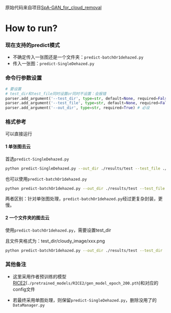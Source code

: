 原始代码来自项目[SpA-GAN_for_cloud_removal](https://github.com/Penn000/SpA-GAN_for_cloud_removal)

# How to run?

### 现在支持的predict模式

- 不确定传入一张图还是一个文件夹：`predict-batchOr1dehazed.py`
- 传入一张图：`predict-SingleDehazed.py`

### 命令行参数设置

```python
# 要设置
# test_dir和test_file同时设置or同时不设置：会报错
parser.add_argument('--test_dir', type=str, default=None, required=False) # Single测试代码不传这个，batchOr1可传
parser.add_argument('--test_file', type=str, default=None, required=False) # batchOr1不传这个，Single测试必设
parser.add_argument('--out_dir', type=str, required=True) # 必设
```

### 格式参考

可以直接运行

#### 1 单张图去云

首选`predict-SingleDehazed.py`

```bash
python predict-SingleDehazed.py --out_dir ./results/test --test_file ./data/RICE_DATASET/RICE2/cloudy_image/102.png
```

也可以使用`predict-batchOr1dehazed.py`

```bash
python predict-batchOr1dehazed.py --out_dir ./results/test --test_file ./data/RICE_DATASET/RICE2/cloudy_image/154.png
```

两者区别：针对单张图处理，`predict-batchOr1dehazed.py`经过更复杂封装，更慢。

#### 2 一个文件夹的图去云

使用`predict-batchOr1dehazed.py`，需要设置test_dir

且文件夹格式为：test_dir/cloudy_image/xxx.png

```bash
python predict-batchOr1dehazed.py --out_dir ./results/test --test_dir ./data/RICE_DATASET/RICE2
```



### 其他备注

- 这里采用作者预训练的模型[RICE2]((./pretrained_models/RICE1/))(`./pretrained_models/RICE2/gen_model_epoch_200.pth`)和对应的config文件

- 若最终采用单图处理，则保留`predict-SingleDehazed.py`，删除没用了的`DataManager.py`

